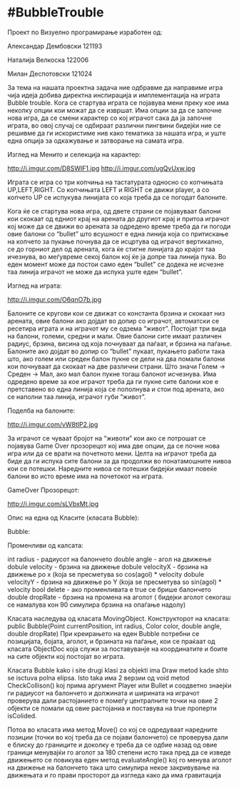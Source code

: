 #BubbleTrouble
==============
Проект по Визуелно програмирање изработен од: 

Александар Дембовски 121193

Наталија Велкоска 122006

Милан Деспотовски 121024

За тема на нашата проектна задача ние одбравме да направиме игра чија идеја добива директна инспирација и имплементација на играта Bubble trouble. Кога се стартува играта се појавува мени преку кое има неколку опции кои можат да се извршат. Има опции за да се започне нова игра, да се смени карактер со кој играчот сака да ја започне играта, во овој случај се одбираат различни пингвини бидејќи ние се решивме да ги искористиме нив како тематика за нашата игра, и уште една опција за одкажување и затвoрање на самата игра. 

Изглед на Менито и селекција на карактер:

http://i.imgur.com/D8SWIF1.jpg
http://i.imgur.com/ugQvUxw.jpg

Играта се игра со три копчиња на тастатурата односно со копчињата UP,LEFT,RIGHT. Со копчињата LEFT и RIGHT се движи player, а со копчето UP се испукува линијата со која треба да се погодат балоните.

Кога ќе се стартува нова игра, од двете страни се појавуваат балони кои скокаат од едниот крај на арената до другиот крај и притоа играчот кој може да се движи во арената за одредено време треба да ги погоди овие балони со “bullet” што всушност е една линија која со притискање на копчето за пукање почнува да се исцртува од играчот вертикално, се до горниот дел од арената, кога ќе стигне линијата до крајот таа ичезнува, во меѓувреме секој балон кој ќе ја допре таа линија пука. 
Во еден момент може да постои само еден “bullet” се додека не исчезне таа линија играчот не може да испука уште еден “bullet”.

Изглед на играта:

http://i.imgur.com/O6qnO7b.jpg

Балоните се кругови кои се движат со константа брзина и скокаат низ арената, овие балони ако дојдат во допир со играчот, автоматски се ресетира играта и на играчот му се одзема “живот”. Постојат три вида на балони, големи, средни и мали. Овие балони сите имаат различен радиус, брзина, висина од која почнуваат да паѓаат, и брзина на паѓање. Балоните ако дојдат во допир со “bullet” пукаат, пукањето работи така што, ако голем или среден балон пукне се дели на два помали балони кои почнуваат да скокаат на две различни страни. Што значи Голем -> Среден -> Мал, ако мал балон пукне тогаш балонот исчезнува.  Има одредено време за кое играчот треба да ги пукне сите балони кое е претставено во една линија која се пополнува и стои под арената, ако се наполни таа линија, играчот губи “живот”.

Поделба на балоните:

http://i.imgur.com/vW8tIP2.jpg


За играчот се чуваат бројот на “животи” кои ако се потрошат се појавува Game Over прозорецот кој има две опции, да се почне нова игра или да се врати на почетното мени.  Целта на играчот треба да биде да ги испука сите балони за да продолжи во понатамошните нивоа кои се потешки. Наредните нивоа се потешки бидејќи имаат повеќе балони во исто време има на почетокот на играта.

GameOver Прозорецот:

http://i.imgur.com/sLVbxMt.jpg

Опис на една од Класите (класата Bubble):

Bubble:

Променливи од калсата:

int radius - радиусот на балончето
double angle - агол на движење
dobule velocity - брзина на движење 
dobule velocityX - брзина на движење po x (koja se пресметува so cos(agol) * velocity
dobule velocityY - брзина на движење po Y (koja se пресметува so sin(agol) * velocity
bool delete - ако променливата е true се брише балончето
double dropRate - брзина на промена на аголот ( бидејки аголот секогаш се намалува кон 90 симулира брзина на опаѓање надолу)

Класата наследува од класата MovingObject.
Конструкторот на класата: public Bubble(Point currentPosition, int radius, Color color, double angle, double dropRate)
При креирањето на еден Bubble потребни се позицијата, бојата, аголот, и брзината на паѓање, кои се праќаат од класата ObjectDoc која служи за поставуванје на координатите и боите на сите објекти кој постојат во играта.

Класата Bubble kako i site drugi klasi za objekti ima Draw metod kade shto se isctuva polna elipsa.
Isto taka има 2 верзии од void metod CheckCollison() koj прима аргумент Player или Bullet и соодветно знаејќи ги радиусот на балончето и должината и ширината на играчот проверува дали растојанието е помеѓу централните точки на овие 2 објекти се помали од овие растојаниа и поставува на true проперти isColided.

Потоа во класата има метод Move() со кој се одредуваат наредните позиции (точки во кој треба да се појави балончето) се проверува дали е блиску до границите и доколку е треба да се одбие назад од овие граници менувајќи го аголот за 180 степени исто така пред да се изведе движењето се повикува еден метод evaluateAngle() koj го менува аголот на движење на балончето така што симулира некое закривување на движењата и го прави просторот да изгледа како да има гравитација

